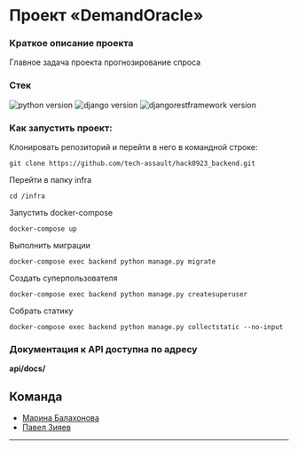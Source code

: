 # Проект «DemandOracle»


### Краткое описание проекта

Главное задача проекта прогнозирование спроса 


### **Стек**

![python version](https://img.shields.io/badge/Python-3.7-green)
![django version](https://img.shields.io/badge/Django-2.2-green)
![djangorestframework version](https://img.shields.io/badge/DRF-3.12-green)


### Как запустить проект:

Клонировать репозиторий и перейти в него в командной строке:

```
git clone https://github.com/tech-assault/hack0923_backend.git
```

Перейти в папку infra
```
cd /infra
```

Запустить docker-compose

```
docker-compose up
```

Выполнить миграции

```
docker-compose exec backend python manage.py migrate       
```

Создать суперпользователя

```
docker-compose exec backend python manage.py createsuperuser   
```    

Собрать статику

``` 
docker-compose exec backend python manage.py collectstatic --no-input 
```   


### Документация к API доступна по адресу

**api/docs/**


## Команда

- [Марина Балахонова](https://github.com/margoloko)
- [Павел Зияев](https://github.com/p0lzi)

___ 

